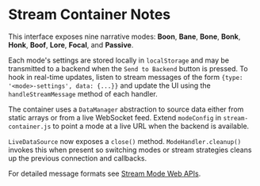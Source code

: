 # Stream Container Notes

This interface exposes nine narrative modes: **Boon**, **Bane**, **Bone**, **Bonk**, **Honk**, **Boof**, **Lore**, **Focal**, and **Passive**.

Each mode's settings are stored locally in `localStorage` and may be transmitted to a backend when the `Send to Backend` button is pressed. To hook in real-time updates, listen to stream messages of the form `{type: '<mode>-settings', data: {...}}` and update the UI using the `handleStreamMessage` method of each handler.

The container uses a `DataManager` abstraction to source data either from static arrays or from a live WebSocket feed. Extend `modeConfig` in `stream-container.js` to point a mode at a live URL when the backend is available.

`LiveDataSource` now exposes a `close()` method. `ModeHandler.cleanup()` invokes this when present so switching modes or stream strategies cleans up the previous connection and callbacks.

For detailed message formats see [Stream Mode Web APIs](api/modes.md).
